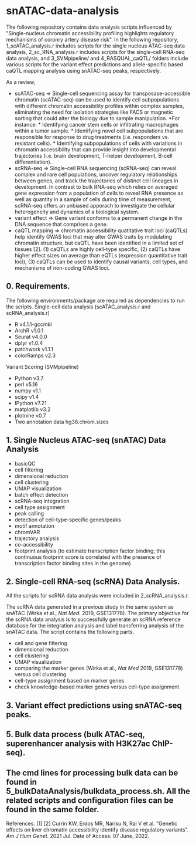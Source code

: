 # snATAC-data-analysis

The following repository contains data analysis scripts influenced by "Single-nucleus chromatin accessibility profiling highlights regulatory mechanisms of coronry artery disease risk". 
In the following repository, 1_scATAC_analysis.r includes scripts for the single nucleus ATAC-seq data analysis, 2_sc_RNA_analysis.r includes scripts for the single-cell RNA-seq data analysis, and 3_SVMpipeline/ and 4_RASQUAL_caQTL/ folders include various scripts for the variant effect predictions and allele-specific based caQTL mapping analysis using snATAC-seq peaks, respectively.



As a review, 
* scATAC-seq => Single-cell sequencing assay for transposase-accessible chromatin (scATAC-seq) can be used to identify cell subpopulations with different chromatin accessibility profiles within complex samples, eliminating the need for isolation strategies like FACS or magnetic sorting that could alter the biology due to sample manipulation.
*For instance:
      * Identifying cancer stem cells or infiltrating macrophages within a tumor sample.
      * Identifying novel cell subpopulations that are responsible for response to drug treatments (i.e. responders vs. resistant cells).
      * Identifying subpopulations of cells with variations in chromatin accessibility that can provide insight into developmental trajectories (i.e. brain development,          T-helper development, B-cell differentiation). 
* scRNA-seq => Single-cell RNA sequencing (scRNA-seq) can reveal complex and rare cell populations, uncover regulatory relationships between genes, and track the trajectories of distinct cell lineages in development. In contrast to bulk RNA-seq which relies on averaged gene expression from a population of cells to reveal RNA presence as well as quantity in a sample of cells during time of measurement, scRNA-seq offers an unbiased apporach to investigate the cellular heterogeneity and dynamics of a biological system.
* variant effect => Gene variant conforms to a permanent change in the DNA sequence that comprises a gene. 
* caQTL mapping => chromatin accessibility quatitative trait loci (caQTLs) help identify GWAS loci that may alter GWAS traits by modulating chromatin structure, but caQTL have been identified in a limited set of tissues [2]. (1) caQTLs are highly cell-type specific, (2) caQTLs have higher effect sizes on average than eQTLs (expression quantitative trait loci), (3) caQTLs can be used to identify causal variants, cell types, and mechanisms of non-coding GWAS loci. 



## 0. Requirements. 
The following environments/package are required as dependencies to run the scripts.
Single-cell data analysis (scATAC_analysis.r and scRNA_analysis.r)
- R v4.1.1-gccmkl
- ArchR v1.0.1
- Seurat v4.0.0
- dplyr v1.0.4
- patchwork v1.1.1
- colorRamps v2.3

Variant Scoring (SVMpipeline)
- Python v3.7
- perl v5.16
- numpy v1.1
- scipy v1.4
- IPython v7.21
- matplotlib v3.2
- plotnine v0.7
- Two annotation data hg38.chrom.sizes

## 1. Single Nucleus ATAC-seq (snATAC) Data Analysis
-  basicQC
-  cell filtering
-  dimensional reduction
-  cell clustering
-  UMAP visualization
-  batch effect detection
-  scRNA-seq integration
-  cell type assignment
-  peak calling 
-  detection of cell-type-specific genes/peaks
-  motif annotation
-  chromVAR
-  trajectory analysis
-  co-accessibility
-  footprint analysis (to estimate transcription factor binding; this continuous footprint score is correlated with the presence of transcription factor binding sites in the genome)

## 2. Single-cell RNA-seq (scRNA) Data Analysis.
All the scripts for scRNA data analysis were included in 2_scRNA_analysis.r.

The scRNA data generated in a previous study in the same system as snATAC (Wirka et al., _Nat Med._ 2019, GSE131778). The primary objective for the scRNA data analysis is to successfully generate an scRNA reference database for the integration analysis and label transferring analysis of the snATAC data. The script contains the following parts.
-  cell and gene filtering
-  dimensional reduction
-  cell clustering
-  UMAP visualization
-  comparing the marker genes (Wirka et al., _Nat Med_ 2019, GSE131778) versus cell clustering
-  cell-type assignment based on marker genes
-  check knowledge-based marker genes versus cell-type assignment

## 3. Variant effect predictions using snATAC-seq peaks.



## 5. Bulk data process (bulk ATAC-seq, superenhancer analysis with H3K27ac ChIP-seq).
The cmd lines for processing bulk data can be found in 5_bulkDataAnalysis/bulkdata_process.sh. All the related scripts and configuration files can be found in the same folder.
-----------------------------------------

References.
[1]
[2] Currin KW, Erdos MR, Narisu N, Rai V et al. "Genetic effects on liver chromatin accessibility identify disease regulatory variants". _Am J Hum Genet_. 2021 Jul. Date of Access: 07 June, 2022.
